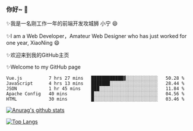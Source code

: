### 你好~  👋

✨我是一名刚工作一年的前端开发攻城狮 小宁 😄

✨I am a Web Developer，Amateur Web Designer who has just worked for one year, XiaoNing 😄

✨欢迎来到我的GitHub主页

✨Welcome to my GitHub page
<!--
**7148505/7148505** is a ✨ _special_ ✨ repository because its `README.md` (this file) appears on your GitHub profile.

Here are some ideas to get you started:

- 🔭 I’m currently working on ...
- 🌱 I’m currently learning ...
- 👯 I’m looking to collaborate on ...
- 🤔 I’m looking for help with ...
- 💬 Ask me about ...
- 📫 How to reach me: ...
- 😄 Pronouns: ...
- ⚡ Fun fact: ...
-->

<!--START_SECTION:waka-->
```text
Vue.js          7 hrs 27 mins   ████████████▓░░░░░░░░░░░░   50.28 % 
JavaScript      4 hrs 13 mins   ███████░░░░░░░░░░░░░░░░░░   28.44 % 
JSON            1 hr 45 mins    ███░░░░░░░░░░░░░░░░░░░░░░   11.84 % 
Apache Config   40 mins         █░░░░░░░░░░░░░░░░░░░░░░░░   04.56 % 
HTML            30 mins         █░░░░░░░░░░░░░░░░░░░░░░░░   03.46 % 
```
<!--END_SECTION:waka-->

[![Anurag's github stats](https://github-readme-stats.vercel.app/api?username=littleCareless)](https://github.com/anuraghazra/github-readme-stats)

[![Top Langs](https://github-readme-stats.vercel.app/api/top-langs/?username=littleCareless&layout=compact)](https://github.com/anuraghazra/github-readme-stats)
